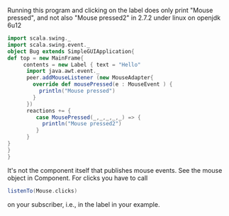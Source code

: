 Running this program and clicking on the label does only print "Mouse pressed", and not also "Mouse pressed2" in 2.7.2 under linux on openjdk 6u12

```scala
import scala.swing._
import scala.swing.event._
object Bug extends SimpleGUIApplication{
def top = new MainFrame{
     contents = new Label { text = "Hello"
      import java.awt.event._
      peer.addMouseListener (new MouseAdapter{
        override def mousePressed(e : MouseEvent ) {
          println("Mouse pressed")
        }
      })
      reactions += {
	     case MousePressed(_,_,_,_,_) => {
	       println("Mouse pressed2")
	     }
      }
}
}
}

```
It's not the component itself that publishes mouse events. See the mouse object in Component. For clicks you have to call 
```scala
listenTo(Mouse.clicks)
```
on your subscriber, i.e., in the label in your example.
